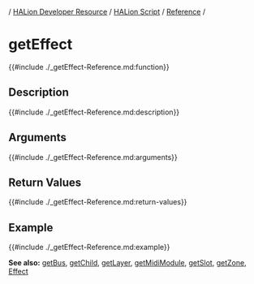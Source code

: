 / [HALion Developer Resource](../../HALion-Developer-Resource.md) / [HALion Script](./HALion-Script.md) / [Reference](./Reference.md) /

# getEffect

{{#include ./_getEffect-Reference.md:function}}

## Description

{{#include ./_getEffect-Reference.md:description}}

## Arguments

{{#include ./_getEffect-Reference.md:arguments}}

## Return Values

{{#include ./_getEffect-Reference.md:return-values}}

## Example

{{#include ./_getEffect-Reference.md:example}}

**See also:** [getBus](./getBus.md), [getChild](./getChild.md), [getLayer](./getLayer.md), [getMidiModule](./getMidiModule.md), [getSlot](./getSlot.md), [getZone](./getZone.md), [Effect](./Effect.md)